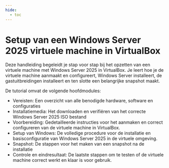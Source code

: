 ```yaml
---
hide:
  - toc
---
```


# Setup van een Windows Server 2025 virtuele machine in VirtualBox

Deze handleiding begeleidt je stap voor stap bij het opzetten van een virtuele machine met Windows Server 2025 in VirtualBox. Je leert hoe je de virtuele machine aanmaakt en configureert, Windows Server installeert, de gastuitbreidingen installeert en ten slotte een belangrijke snapshot maakt.

De tutorial omvat de volgende hoofdmodules:

- Vereisten: Een overzicht van alle benodigde hardware, software en configuraties
- Installatiemedia: Het downloaden en verifiëren van het correcte Windows Server 2025 ISO bestand
- Voorbereiding: Gedetailleerde instructies voor het aanmaken en correct configureren van de virtuele machine in VirtualBox.
- Setup van Windows: De volledige procedure voor de installatie en basisconfiguratie van Windows Server 2025 in de virtuele omgeving.
- Snapshot: De stappen voor het maken van een snapshot na de installatie
- Controle en eindresultaat: De laatste stappen om te testen of de virtuele machine correct werkt en klaar is voor gebruik.